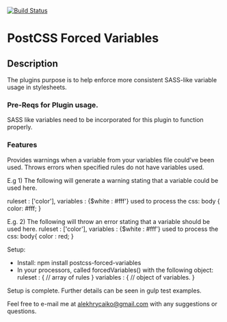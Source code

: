 [![Build Status](https://travis-ci.org/alekhrycaiko/postcss-forced-variables.svg?branch=master)](https://travis-ci.org/alekhrycaiko/postcss-forced-variables)

<h1> PostCSS Forced Variables </h1>

<h2> Description </h2>

The plugins purpose is to help enforce more consistent SASS-like variable usage in stylesheets.

<h3> Pre-Reqs for Plugin usage. </h3>
SASS like variables need to be incorporated for this plugin to function properly.

<h3> Features </h3>
Provides warnings when a variable from your variables file could've been used.
Throws errors when specified rules do not have variables used.

E.g 1) The following will generate a warning stating that a variable could be used here.

ruleset : ['color'], variables : {$white : #fff'} used to process the css:
body {
  color: #fff;
}

E.g. 2) The following will throw an error stating that a variable should be used here.
ruleset : ['color'], variables : {$white : #fff'} used to process the css:
body{
  color : red;
}

Setup:
- Install: npm install postcss-forced-variables
- In your processors, called forcedVariables() with the following object:
ruleset : {
  // array of rules
}
variables : {
  // object of variables.
}

Setup is complete. Further details can be seen in gulp test examples.


Feel free to e-mail me at alekhrycaiko@gmail.com with any suggestions or questions.
